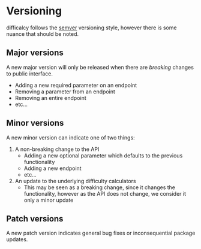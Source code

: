 # Versioning

difficalcy follows the [semver](https://semver.org/) versioning style, however there is some nuance that should be noted.

## Major versions

A new major version will only be released when there are _breaking_ changes to public interface.

- Adding a new required parameter on an endpoint
- Removing a parameter from an endpoint
- Removing an entire endpoint
- etc...

## Minor versions

A new minor version can indicate one of two things:

1. A non-breaking change to the API
    - Adding a new optional parameter which defaults to the previous functionality
    - Adding a new endpoint
    - etc...
1. An update to the underlying difficulty calculators
    - This may be seen as a breaking change, since it changes the functionality, however as the API does not change, we consider it only a minor update

## Patch versions

A new patch version indicates general bug fixes or inconsequential package updates.
